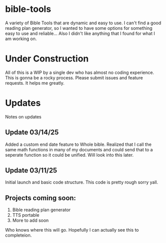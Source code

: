 # bible-tools
A variety of Bible Tools that are dynamic and easy to use. I can't find a good reading plan generator, so I wanted to have some options for something easy to use and reliable... Also I didn't like anything that I found for what I am working on.

# Under Construction
All of this is a WIP by a single dev who has almost no coding experience. This is gonna be a rocky process. Please submit issues and feature requests. It helps me greatly.

# Updates
Notes on updates

## Update 03/14/25
Added a custom end date feature to Whole bible. Realized that I call the same math functions in many of my documents and could send that to a seperate function so it could be unified. Will look into this later.

## Update 03/11/25
Initial launch and basic code structure. This code is pretty rough sorry yall.

## Projects coming soon:
1) Bible reading plan generator
2) TTS portable
3) More to add soon

Who knows where this will go. Hopefully I can actually see this to completeion.
